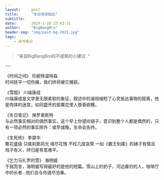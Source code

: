 ```yaml
---
layout:     post
title:      "冬日阅读指北"
subtitle:  
date:       2018-1-20 23:43:32
author:     "BigBangBro"
header-img: "img/post-bg-2015.jpg"
tags:
    - 读书笔记
---
```


> “来自BigBangBro的不成熟的小建议. ”


<p id = "build"></p>
---

《时间之间》 珍妮特温特森  
时间抚平一切伤痛，我们终将被它捕获。

《雪国》 川端康成  
川端康成是文学里无限柔软的象征，叙述中的凝视缩短了心灵抵达事物的距离，他是肉体的迷宫，如同盛开的罂粟花使人昏昏欲睡。

《冬日笔记》 保罗奥斯特  
与必然事实相对的偶然事实，这个早上你望向镜子，意识到整个人都是偶然的，只有一项必然的事实除外：或早或晚，生命会告终。

《生死桥》 李碧华  
繁花盛级 只属刹那风光
缘尽花残 不枉几度哀荣
一如《霸王别姬》的婊子有情且戏子有义，终归是有意难平。

《乞力马扎罗的雪》 海明威  
于我而言，海明威写得最好的是他的短篇。雪山上的豹子，河边垂钓的人，咖啡厅中的长者...他们会与你道尽沧桑。
